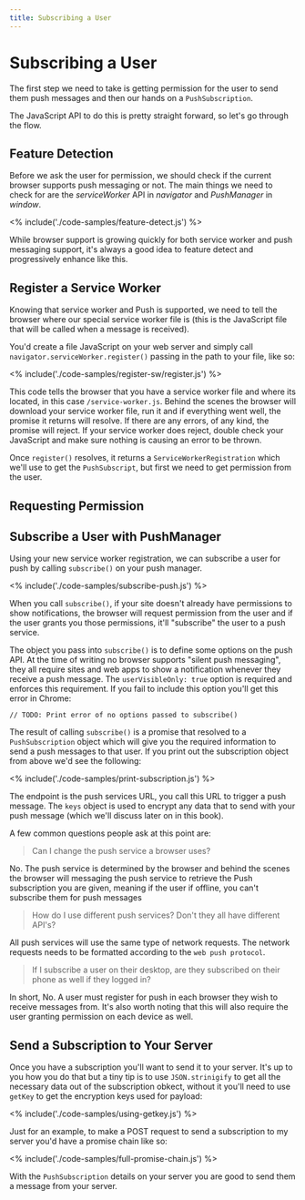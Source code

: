 ```yaml
---
title: Subscribing a User
---
```

# Subscribing a User

The first step we need to take is getting permission for the user to send
them push messages and then our hands on a `PushSubscription`.

The JavaScript API to do this is pretty straight forward, so let's go through
the flow.

## Feature Detection

Before we ask the user for permission, we should check if the current browser
supports push messaging or not. The main things we need to check for are
the *serviceWorker* API in *navigator* and *PushManager* in *window*.

<% include('./code-samples/feature-detect.js') %>

While browser support is growing quickly for both service worker and
push messaging support, it's always a good idea to feature detect and
progressively enhance like this.

## Register a Service Worker

Knowing that service worker and Push is supported, we need to tell the browser
where our special service worker file is (this is the JavaScript file
that will be called when a message is received).

You'd create a file JavaScript on your web server and simply call
`navigator.serviceWorker.register()` passing in the path to your file,
like so:

<% include('./code-samples/register-sw/register.js') %>

This code tells the browser that you have a service worker file and where
its located, in this case `/service-worker.js`. Behind the scenes
the browser will download your service worker file, run it and if everything
went well, the promise it returns will resolve. If there are any errors, of
any kind, the promise will reject. If your service worker does reject, double
check your JavaScript and make sure nothing is causing an error to be thrown.

Once `register()` resolves, it returns a `ServiceWorkerRegistration` which
we'll use to get the `PushSubscript`, but first we need to get permission from
the user.

## Requesting Permission



## Subscribe a User with PushManager

Using your new service worker registration, we can subscribe a user
for push by calling `subscribe()` on your push manager.

<% include('./code-samples/subscribe-push.js') %>

When you call `subscribe()`, if your site doesn't already have permissions
to show notifications, the browser will request permission from the user
and if the user grants you those permissions, it'll "subscribe" the user to
a push service.

The object you pass into `subscribe()` is to define some options on the push API.
At the time of writing no browser supports "silent push messaging", they
all require sites and web apps to show a notification whenever they receive
a push message. The `userVisibleOnly: true` option is required and enforces
this requirement. If you  fail to include this option you'll get this error
in Chrome:

    // TODO: Print error of no options passed to subscribe()

The result of calling `subscribe()` is a promise that resolved to a
`PushSubscription` object which will give you the required information to
send a push messages to that user. If you print
out the subscription object from above we'd see the following:

<% include('./code-samples/print-subscription.js') %>

The endpoint is the push services URL, you call this URL to trigger a push
message. The `keys` object is used to encrypt any data that to send with
your push message (which we'll discuss later on in this book).

A few common questions people ask at this point are:

> Can I change the push service a browser uses?

No. The push service is determined by the browser and behind the scenes the
browser will messaging the push service to retrieve the Push subscription
you are given, meaning if the user if offline, you can't subscribe them
for push messages

> How do I use different push services? Don't they all have different API's?

All push services will use the same type of network requests. The network
requests needs to be formatted according to the `web push protocol`.

> If I subscribe a user on their desktop, are they subscribed on their phone
as well if they logged in?

In short, No. A user must register for push in each browser they wish to
receive messages from. It's also worth noting that this will also require
the user granting permission on each device as well.

## Send a Subscription to Your Server

Once you have a subscription you'll want to send it to your server. It's up
to you how you do that but a tiny tip is to use
`JSON.strinigify` to get all the necessary data out of the subscription obkect,
without it you'll need to use `getKey` to get the encryption keys used for
payload:

<% include('./code-samples/using-getkey.js') %>

Just for an example, to make a POST request to send a subscription to my
server you'd have a promise chain like so:

<% include('./code-samples/full-promise-chain.js') %>

With the `PushSubscription` details on your server you are good to send them
a message from your server.
